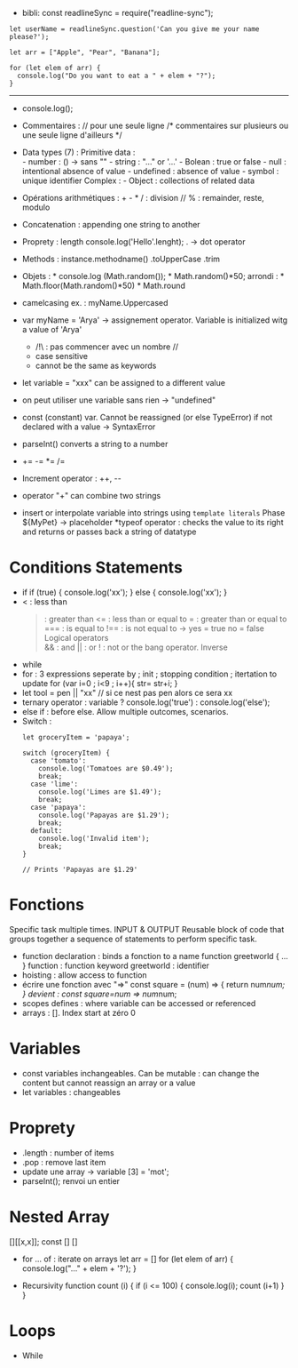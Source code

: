 * bibli: const readlineSync = require("readline-sync");
```
let userName = readlineSync.question('Can you give me your name please?');

let arr = ["Apple", "Pear", "Banana"];

for (let elem of arr) {
  console.log("Do you want to eat a " + elem + "?");
}
```
<hr>

* console.log();

* Commentaires : 
				// pour une seule ligne
				/* commentaires sur plusieurs ou une seule  ligne d'ailleurs */
* Data types (7) : 
				Primitive data : 	
									- number : () -> sans ""
									- string : "..." or '...'
									- Bolean : true or false
									- null : intentional absence of value
									- undefined : absence of value
									- symbol : unique identifier
				Complex : 			- Object : collections of related data
* Opérations arithmétiques : 
							+
							-
							*
							/ : division //
							% : remainder, reste, modulo
* Concatenation : appending one string to another
* Proprety : 
		length
			console.log('Hello'.lenght);
								. -> dot operator
* Methods : instance.methodname()
			.toUpperCase
			.trim
* Objets : 
				* console.log (Math.random());
				* Math.random()*50;
	arrondi : 	* Math.floor(Math.random()*50)
				* Math.round
* camelcasing
		ex. : myName.Uppercased
* var myName 	= 'Arya'
				-> assignement operator. Variable is initialized witg a value of 'Arya'
	* /!\ : pas commencer avec un nombre //
	* case sensitive
	* cannot be the same as keywords
* let variable = "xxx"
				can be assigned to a different value
* on peut utiliser une variable sans rien -> "undefined"
* const (constant) var. Cannot be reassigned (or else TypeError)
	if not declared with a value -> SyntaxError
* parseInt() converts a string to a number
* 
	+=
	-=
	*=
	/=
* Increment operator : ++, --
* operator "+" can combine two strings
* insert or interpolate variable into strings using `template literals`
	Phase 	${MyPet}
			-> placeholder
*typeof operator : checks the value to its right and returns or passes back a string of datatype
# Conditions Statements

* if
	if (true) {
		console.log('xx');
	}	else {
		console.log('xx');
	}
*	< : less than
	> : greater than
	<= : less than or equal to
	>= : greater than or equal to
	=== : is equal to
	!== : is not equal to
		-> yes = true 	no = false
Logical operators	
	&& : and
	|| : or
	! : not or the bang operator. Inverse
* while
* for : 3 expressions seperate by ;
	init ; stopping condition ; itertation to update
	for (var i=0 ; i<9 ; i++){
		str= str+i;
	}
* let tool = pen || "xx"
	// si ce nest pas pen alors ce sera xx
* ternary operator : variable ? console.log('true') : console.log('else');
* else if : before else. Allow multiple outcomes, scenarios.
* Switch : 
	```
	let groceryItem = 'papaya';

	switch (groceryItem) {
	  case 'tomato':
	    console.log('Tomatoes are $0.49');
	    break;
	  case 'lime':
	    console.log('Limes are $1.49');
	    break;
	  case 'papaya':
	    console.log('Papayas are $1.29');
	    break;
	  default:
	    console.log('Invalid item');
	    break;
	}

	// Prints 'Papayas are $1.29'

# Fonctions

Specific task multiple times. 
	INPUT & OUTPUT
Reusable block of code that groups together a sequence of statements to perform specific task.
* function declaration : binds a fonction to a name
		function greetworld { ... }
			function : function keyword
			greetworld : identifier
* hoisting : allow access to function 
* écrire une fonction avec "=>"
	const square = (num) => {
	return num*num;
	}
devient : 
	const square=num => num*num;
* scopes defines : where variable can be accessed or referenced
* arrays : []. Index start at zéro 0
# Variables
* const variables inchangeables. Can be mutable : can change the content but cannot reassign an array or a value
* let variables : changeables
# Proprety
* .length : number of items
* .pop : remove last item
* update une array -> variable [3] = 'mot';
* parseInt(); renvoi un entier
# Nested Array
[][[x,x]]; const [] []

* for ... of : iterate on arrays
	let arr = []
	for (let elem of arr)
		{
			console.log("..." + elem + '?');
		}

* Recursivity 
	function count (i) {
	if (i <= 100) {
	console.log(i);
		count (i+1)
	}
}	
# Loops
* While